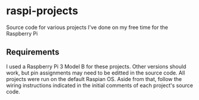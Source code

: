 # raspi-projects

Source code for various projects I've done on my free time for the Raspberry Pi

## Requirements

I used a Raspberry Pi 3 Model B for these projects.  Other versions should work, but pin assignments may need to be editted in the source code.  All projects were run on the default Raspian OS.
Aside from that, follow the wiring instructions indicated in the initial comments of each project's source code.
